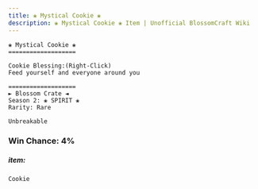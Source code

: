 ```yaml
---
title: ❀ Mystical Cookie ❀
description: ❀ Mystical Cookie ❀ Item | Unofficial BlossomCraft Wiki
---
```

```
❀ Mystical Cookie ❀
===================

Cookie Blessing:(Right-Click)
Feed yourself and everyone around you

===================
► Blossom Crate ◄
Season 2: ❀ SPIRIT ❀
Rarity: Rare

Unbreakable
```
### Win Chance: 4%

##### item:
`Cookie`